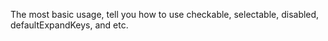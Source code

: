 The most basic usage, tell you how to use checkable, selectable, disabled, defaultExpandKeys, and etc.